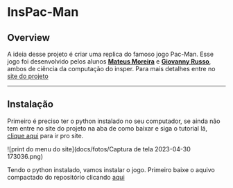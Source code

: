 # InsPac-Man

## Overview
A ideia desse projeto é criar uma replica do famoso jogo Pac-Man. Esse jogo foi desenvolvido pelos alunos [**Mateus Moreira**](https://www.linkedin.com/in/mateus-moreira-8a8bb1214/) e [**Giovanny Russo**](https://www.linkedin.com/in/giovanny-russo-8a8b261b2/), ambos de ciência da computação do insper. Para mais detalhes entre no [site do projeto](https://insper-classroom.github.io/devlife-23-1-projeto-pygame-mateus_giovanny/)

---
## Instalação

Primeiro é preciso ter o python instalado no seu computador, se ainda não tem entre no site do projeto na aba de como baixar e siga o tutorial lá, [clique aqui](https://insper-classroom.github.io/devlife-23-1-projeto-pygame-mateus_giovanny/) para ir pro site.

![print do menu do site](docs/fotos/Captura de tela 2023-04-30 173036.png)

Tendo o python instalado, vamos instalar o jogo. Primeiro baixe o aquivo compactado do repositório clicando [aqui](https://github.com/insper-classroom/devlife-23-1-projeto-pygame-mateus_giovanny/raw/main/jogo.rar)